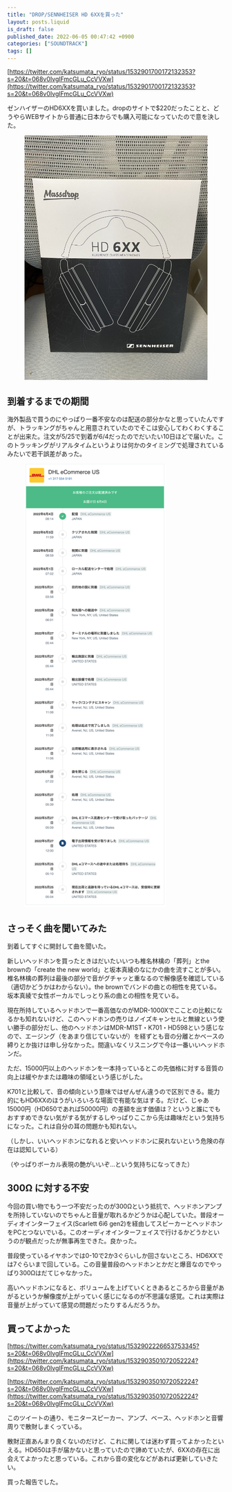 ```yaml
---
title: "DROP/SENNHEISER HD 6XXを買った"
layout: posts.liquid
is_draft: false
published_date: 2022-06-05 00:47:42 +0900
categories: ["SOUNDTRACK"]
tags: []
---
```


[https://twitter.com/katsumata_ryo/status/1532901700172132353?s=20&t=068v0IvglFmcGLu_CcVVXw](https://twitter.com/katsumata_ryo/status/1532901700172132353?s=20&t=068v0IvglFmcGLu_CcVVXw)

ゼンハイザーのHD6XXを買いました。dropのサイトで$220だったことと、どうやらWEBサイトから普通に日本からでも購入可能になっていたので意を決した。

<figure><img class="in_article" src="/public/images/2022/06/IMG_0057-768x1024.jpg"></figure>


## 到着するまでの期間
海外製品で買うのにやっぱり一番不安なのは配送の部分かなと思っていたんですが、トラッキングがちゃんと用意されていたのでそこは安心してわくわくすることが出来た。注文が5/25で到着が6/4だったのでだいたい10日ほどで届いた。このトラッキングがリアルタイムというよりは何かのタイミングで処理されているみたいで若干誤差があった。


<figure><img class="in_article" src="/public/images/2022/06/image-327x1024.png"></figure>


## さっそく曲を聞いてみた
到着してすぐに開封して曲を聞いた。

新しいヘッドホンを買ったときはだいたいいつも椎名林檎の「葬列」とthe brownの「create the new world」と坂本真綾のなにかの曲を流すことが多い。椎名林檎の葬列は最後の部分で音がグチャッと重なるので解像感を確認している（適切かどうかはわからない）。the brownでバンドの曲との相性を見ている。坂本真綾で女性ボーカルでしっとり系の曲との相性を見ている。

現在所持しているヘッドホンで一番高価なのがMDR-1000Xでこことの比較になるかも知れないけど、このヘッドホンの売りはノイズキャンセルと無線という使い勝手の部分だし、他のヘッドホンはMDR-M1ST・K701・HD598という感じなので、エージング（をあまり信じていないが）を経ずとも音の分離とかベースの締りとか抜けは申し分なかった。間違いなくリスニングで今は一番いいヘッドホンだ。

ただ、15000円以上のヘッドホンを一本持っているとこの先価格に対する音質の向上は緩やかまたは趣味の領域という感じがした。

K701と比較して、音の傾向という意味ではぜんぜん違うので区別できる。能力的にもHD6XXのほうがいろいろな場面で有能な気はする。だけど、じゃあ15000円（HD650であれば50000円）の差額を出す価値は？というと誰にでもおすすめできない気がする気がするしやっぱりここから先は趣味だという気持ちになった。これは自分の耳の問題かも知れない。

（しかし、いいヘッドホンになれると安いヘッドホンに戻れないという危険の存在は認知している）

（やっぱりボーカル表現の艶がいいぞ...という気持ちになってきた）

## 300Ω に対する不安
今回の買い物でもう一つ不安だったのが300Ωという抵抗で、ヘッドホンアンプを所持していないのでちゃんと音量が取れるかどうかは心配していた。普段オーディオインターフェイス(Scarlett 6i6 gen2)を経由してスピーカーとヘッドホンをPCとつないでいる。このオーディオインターフェイスで行けるかどうかというのが観点だったが無事再生できた。良かった。

普段使っているイヤホンでは0-10で2か3ぐらいしか回さないところ、HD6XXでは7ぐらいまで回している。この音量普段のヘッドホンとかだと爆音なのでやっぱり300Ωはだてじゃなかった。

高いヘッドホンになると、ボリュームを上げていくときあるところから音量があがるというか解像度が上がっていく感じになるのが不思議な感覚。これは実際は音量が上がっていて感覚の問題だったりするんだろうか。

## 買ってよかった
[https://twitter.com/katsumata_ryo/status/1532902226653753345?s=20&t=068v0IvglFmcGLu_CcVVXw](https://twitter.com/katsumata_ryo/status/1532903501072052224?s=20&t=068v0IvglFmcGLu_CcVVXw)

[https://twitter.com/katsumata_ryo/status/1532903501072052224?s=20&t=068v0IvglFmcGLu_CcVVXw](https://twitter.com/katsumata_ryo/status/1532903501072052224?s=20&t=068v0IvglFmcGLu_CcVVXw)

このツイートの通り、モニタースピーカー、アンプ、ベース、ヘッドホンと音響周りで散財しまくっている。

散財正直あんまり良くないのだけど、これに関しては迷わず買ってよかったといえる。HD650は手が届かないと思っていたので諦めていたが、6XXの存在に出会えてよかったと思っている。これから音の変化などがあれば更新していきたい。

買った報告でした。


